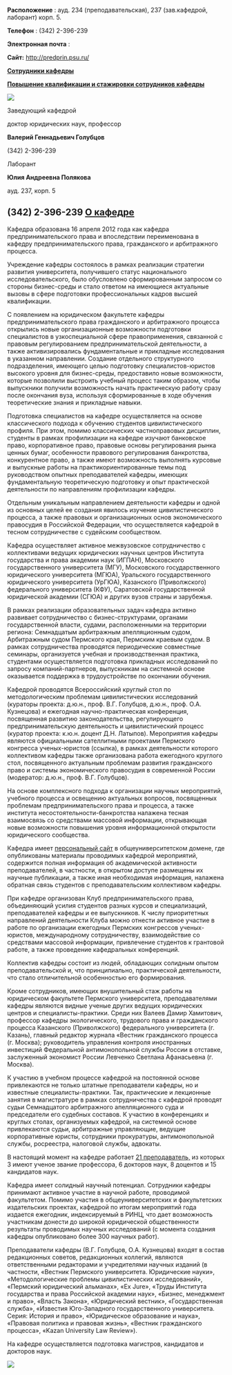 **Расположение** 
 : ауд. 234 (преподавательская), 237 (зав.кафедрой, лаборант) корп. 5.
   

**Телефон** 
 : (342) 2-396-239
   

**Электронная почта** 
 :
 
  
 

  

**Сайт:** 
<http://predprin.psu.ru/>
  

  

[**Сотрудники кафедры**](http://helios.psu.ru/pls/www_psu_ru/teacher_list?p_sdiv_name=%D0%9A%D0%B0%D1%84%D0%B5%D0%B4%D1%80%D0%B0%20%D0%BF%D1%80%D0%B5%D0%B4%D0%BF%D1%80%D0%B8%D0%BD%D0%B8%D0%BC%D0%B0%D1%82%D0%B5%D0%BB%D1%8C%D1%81%D0%BA%D0%BE%D0%B3%D0%BE%20%D0%BF%D1%80%D0%B0%D0%B2%D0%B0,%20%D0%B3%D1%80%D0%B0%D0%B6%D0%B4%D0%B0%D0%BD%D1%81%D0%BA%D0%BE%D0%B3%D0%BE%20%D0%B8%20%D0%B0%D1%80%D0%B1%D0%B8%D1%82%D1%80%D0%B0%D0%B6%D0%BD%D0%BE%D0%B3%D0%BE%20%D0%BF%D1%80%D0%BE%D1%86%D0%B5%D1%81%D1%81%D0%B0)
  

[**Повышение квалификации и стажировки сотрудников кафедры**](http://helios.psu.ru/pls/www_psu_ru/teacher_trainings?p_sdiv_name=%D0%9A%D0%B0%D1%84%D0%B5%D0%B4%D1%80%D0%B0%20%D0%BF%D1%80%D0%B5%D0%B4%D0%BF%D1%80%D0%B8%D0%BD%D0%B8%D0%BC%D0%B0%D1%82%D0%B5%D0%BB%D1%8C%D1%81%D0%BA%D0%BE%D0%B3%D0%BE%20%D0%BF%D1%80%D0%B0%D0%B2%D0%B0,%20%D0%B3%D1%80%D0%B0%D0%B6%D0%B4%D0%B0%D0%BD%D1%81%D0%BA%D0%BE%D0%B3%D0%BE%20%D0%B8%20%D0%B0%D1%80%D0%B1%D0%B8%D1%82%D1%80%D0%B0%D0%B6%D0%BD%D0%BE%D0%B3%D0%BE%20%D0%BF%D1%80%D0%BE%D1%86%D0%B5%D1%81%D1%81%D0%B0)
  

  


![](http://www.psu.ru/files/images/science/law/golubcov.jpg)
  

  

 Заведующий кафедрой
   

 доктор юридических наук, профессор
   

**Валерий Геннадьевич Голубцов** 
  

 (342) 2-396-239
   


  
 

  


  

  


 Лаборант
 

**Юлия Андреевна Полякова** 


 ауд. 237, корп. 5
 

 (342) 2-396-239
[О кафедре](http://www.psu.ru/fakultety/yuridicheskij-fakultet/kafedry/kafedra-predprinimatelskogo-prava/o-kafedre)
--------------------------------------------------------------------------------------------------




 Кафедра образована 16 апреля 2012 года как кафедра предпринимательского права и впоследствии переименована в кафедру предпринимательского права, гражданского и арбитражного процесса.
   

 Учреждение кафедры состоялось в рамках реализации стратегии развития университета, получившего статус национального исследовательского, было обусловлено сформированным запросом со стороны бизнес-среды и стало ответом на имеющиеся актуальные вызовы в сфере подготовки профессиональных кадров высшей квалификации.
   

  

 С появлением на юридическом факультете кафедры предпринимательского права гражданского и арбитражного процесса открылись новые организационные возможности подготовки специалистов в узкоспециальной сфере правоприменения, связанной с правовым регулированием предпринимательской деятельности, а также активизировались фундаментальные и прикладные исследования в указанном направлении. Создание отдельного структурного подразделения, имеющего целью подготовку специалистов-юристов высокого уровня для бизнес-среды, предоставило новые возможности, которые позволили выстроить учебный процесс таким образом, чтобы выпускники получили возможность начать практическую работу сразу после окончания вуза, используя сформированные в ходе обучения теоретические знания и прикладные навыки.
   

  

 Подготовка специалистов на кафедре осуществляется на основе классического подхода к обучению студентов цивилистического профиля. При этом, помимо классических частноправовых дисциплин, студенты в рамках профилизации на кафедре изучают банковское право, корпоративное право, правовые основы регулирования рынка ценных бумаг, особенности правового регулирования банкротства, конкурентное право, а также имеют возможность выполнять курсовые и выпускные работы на практикориентированные темы под руководством опытных преподавателей кафедры, имеющих фундаментальную теоретическую подготовку и опыт практической деятельности по направлениям профилизации кафедры.
   

  

 Отдельным уникальным направлением деятельности кафедры и одной из основных целей ее создания явилось изучение цивилистического процесса, а также правовых и организационных основ экономического правосудия в Российской Федерации, что осуществляется кафедрой в тесном сотрудничестве с судейским сообществом.
   

  

 Кафедра осуществляет активное межвузовское сотрудничество с коллективами ведущих юридических научных центров Института государства и права академии наук (ИГПАН), Московского государственного университета (МГУ), Московского государственного юридического университета (МГЮА), Уральского государственного юридического университета (УрГЮА), Казанского (Приволжского) федерального университета (КФУ), Саратовской государственной юридической академии (СГЮА) и других вузов страны и зарубежья.
   

  

 В рамках реализации образовательных задач кафедра активно развивает сотрудничество с бизнес-структурами, органами государственной власти, судами, расположенными на территории региона: Семнадцатым арбитражным апелляционным судом, Арбитражным судом Пермского края, Пермским краевым судом. В рамках сотрудничества проводятся периодические совместные семинары, организуется учебная и производственная практика, студентами осуществляется подготовка прикладных исследований по запросу компаний-партнеров, выпускникам на системной основе оказывается поддержка в трудоустройстве по окончании обучения.
   

  

 Кафедрой проводятся Всероссийский круглый стол по методологическим проблемам цивилистических исследований (кураторы проекта: д.ю.н., проф. В.Г. Голубцов, д.ю.н., проф. О.А. Кузнецова) и ежегодная научно-практическая конференция, посвященная развитию законодательства, регулирующего предпринимательскую деятельность и цивилистический процесс (куратор проекта: к.ю.н. доцент Д.Н. Латыпов). Мероприятия кафедры являются официальными сателлитными проектами Пермского конгресса ученых-юристов (ссылка), в рамках деятельности которого коллективом кафедры также организована работа ежегодного круглого стол, посвященного актуальным проблемам развития гражданского право и системы экономического правосудия в современной России (модератор: д.ю.н., проф. В.Г. Голубцов).
   

  

 На основе комплексного подхода к организации научных мероприятий, учебного процесса и освещению актуальных вопросов, посвященных проблемам предпринимательского права и процесса, а также института несостоятельности-банкротства налажена тесная взаимосвязь со средствами массовой информации, открывающая новые возможности повышения уровня информационной открытости юридического сообщества.
   

  

 Кафедра имеет
 [персональный сайт](https://predprin.psu.ru/) 
 в общеуниверситетском домене, где опубликованы материалы проводимых кафедрой мероприятий, содержится полная информация об академической активности преподавателей, в частности, в открытом доступе размещены их научные публикации, а также иная необходимая информация, налажена обратная связь студентов с преподавательским коллективом кафедры.
   

  

 При кафедре организован Клуб предпринимательского права, объединяющий усилия студентов разных курсов и специализаций, преподавателей кафедры и ее выпускников. К числу приоритетных направлений деятельности Клуба можно отнести активное участие в работе по организации ежегодных Пермских конгрессов ученых-юристов, международному сотрудничеству, взаимодействие со средствами массовой информации, привлечение студентов к грантовой работе, а также проведение кафедральных конференций.
   

  

 Коллектив кафедры состоит из людей, обладающих солидным опытом преподавательской и, что принципиально, практической деятельности, что стало отличительной особенностью его формирования.
   

  

 Кроме сотрудников, имеющих внушительный стаж работы на юридическом факультете Пермского университета, преподавателями кафедры являются видные ученые других ведущих юридических центров и специалисты-практики. Среди них Валеев Дамир Хамитович, профессор кафедры экологического, трудового права и гражданского процесса Казанского (Приволжского) федерального университета (г. Казань), главный редактор журнала «Вестник гражданского процесса (г. Москва); руководитель управления контроля иностранных инвестиций Федеральной антимонопольной службы России в отставке, заслуженный экономист России Левченко Светлана Афанасьевна (г. Москва).
   

  

 К участию в учебном процессе кафедрой на постоянной основе привлекаются не только штатные преподаватели кафедры, но и известные специалисты-практики. Так, практические и лекционные занятия в магистратуре в рамках сотрудничества с кафедрой проводят судьи Семнадцатого арбитражного апелляционного суда и председатели его судебных составов. К участию в конференциях и круглых столах, организуемых кафедрой, на системной основе привлекаются судьи, арбитражные управляющие, ведущие корпоративные юристы, сотрудники прокуратуры, антимонопольной службы, росреестра, налоговой службы, адвокаты.
   

  

 В настоящий момент на кафедре работает
 [21 преподаватель,](http://predprin.psu.ru/professoris) 
 из которых 3 имеют ученое звание профессора, 6 докторов наук, 8 доцентов и 15 кандидатов наук.
   

  

 Кафедра имеет солидный научный потенциал. Сотрудники кафедры принимают активное участие в научной работе, проводимой факультетом. Помимо участия в общеуниверситетских и факультетских издательских проектах, кафедрой по итогам мероприятий года издается ежегодник, индексируемый в РИНЦ, что дает возможность участникам донести до широкой юридической общественности результаты проводимых научных исследований (с момента создания кафедры опубликовано более 300 научных работ).
   

  

 Преподаватели кафедры (В.Г. Голубцов, О.А. Кузнецова) входят в состав редакционных советов, редакционных коллегий, являются ответственными редакторами и учредителями научных изданий (в частности, «Вестник Пермского университета. Юридические науки», «Методологические проблемы цивилистических исследований», «Пермский юридический альманах», «Ex Jure», «Труды Института государства и права Российской академии наук», «Бизнес, менеджмент и право», «Власть Закона», «Юридический вестник», «Государственная служба», «Известия Юго-Западного государственного университета. Серия: История и право», «Юридическое образование и наука», «Правовая политика и правовая жизнь», «Вестник гражданского процесса», «Kazan University Law Review»).
   

  

 На кафедре осуществляется подготовка магистров, кандидатов и докторов наук.
   




![](http://www.psu.ru/files/images/fakultety/law/kafedra-p-p.jpg)